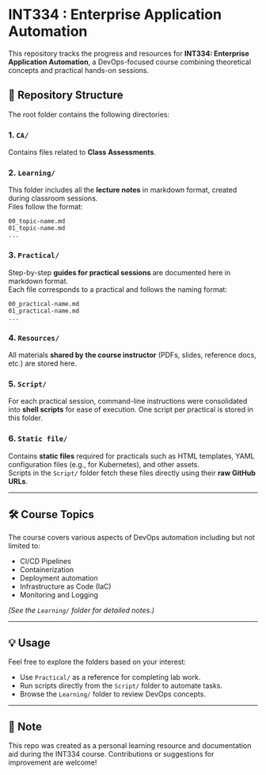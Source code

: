 # INT334 : Enterprise Application Automation

This repository tracks the progress and resources for **INT334: Enterprise Application Automation**, a DevOps-focused course combining theoretical concepts and practical hands-on sessions.

## 📁 Repository Structure

The root folder contains the following directories:

### 1. `CA/`

Contains files related to **Class Assessments**.

### 2. `Learning/`

This folder includes all the **lecture notes** in markdown format, created during classroom sessions.  
Files follow the format:  

```text
00_topic-name.md  
01_topic-name.md  
...
```

### 3. `Practical/`

Step-by-step **guides for practical sessions** are documented here in markdown format.  
Each file corresponds to a practical and follows the naming format:  

```text
00_practical-name.md  
01_practical-name.md  
...
```

### 4. `Resources/`

All materials **shared by the course instructor** (PDFs, slides, reference docs, etc.) are stored here.

### 5. `Script/`

For each practical session, command-line instructions were consolidated into **shell scripts** for ease of execution. One script per practical is stored in this folder.

### 6. `Static file/`

Contains **static files** required for practicals such as HTML templates, YAML configuration files (e.g., for Kubernetes), and other assets.  
Scripts in the `Script/` folder fetch these files directly using their **raw GitHub URLs**.

---

## 🛠️ Course Topics

The course covers various aspects of DevOps automation including but not limited to:

- CI/CD Pipelines
- Containerization
- Deployment automation
- Infrastructure as Code (IaC)
- Monitoring and Logging

_(See the `Learning/` folder for detailed notes.)_

---

## 💡 Usage

Feel free to explore the folders based on your interest:

- Use `Practical/` as a reference for completing lab work.
- Run scripts directly from the `Script/` folder to automate tasks.
- Browse the `Learning/` folder to review DevOps concepts.

---

## 📌 Note

This repo was created as a personal learning resource and documentation aid during the INT334 course. Contributions or suggestions for improvement are welcome!
